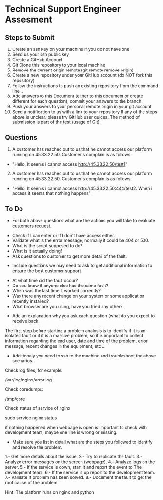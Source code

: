 # Technical Support Engineer Assesment
## Steps to Submit
1. Create an ssh key on your machine if you do not have one
1. Send us your ssh public key
1. Create a GitHub Account
1. Git Clone this repository to your local machine
1. Remove the current origin remote (git remote remove origin)
1. Create a new repository under your GitHub account (do NOT fork this repository)
1. Follow the instructions to push an existing repository from the command line...
1. Add answers to this Document (either to this document or create different for each question), commit your answers to the branch
1. Push your answers to your personal remote origin in your git account
1. Send a notification to us with a link to your repository
If any of the steps above is unclear, please try GitHub user guides.
The method of submission is part of the test (usage of Git)

## Questions
1. A customer has reached out to us that he cannot access our platform running on 45.33.22.50. Customer's complain is as follows:
- "Hello, It seems i cannot access http://45.33.22.50/test1"

2. A customer has reached out to us that he cannot access our platform running on 45.33.22.50. Customer's complain is as follows:
- "Hello, It seems i cannot access http://45.33.22.50:444/test2. When i access it seems that nothing happens"

## To Do
- For both above questions what are the actions you will take to evaluate customers request.

* Check if I can enter or if I don't have access either.
* Validate what is the error message, normally it could be 404 or 500.
* What is the script supposed to do?
* What is it actually doing?
* Ask questions to customer to get more detail of the fault.

- Include questions we may need to ask to get additional information to ensure the best customer support.

* At what time did the fault occur?
* Do you know if anyone else has the same fault?
* When was the last time it worked correctly?
* Was there any recent change on your system or some application recently installed?
* What browser are you using, have you tried any other? 






- Add an explanation why you ask each question (what do you expect to receive back.

The first step before starting a problem analysis is to identify if it is an isolated fault or if it is a massive problem, so it is important to collect information regarding the end user, date and time of the problem, error message, recent changes in the equipment, etc ... 

- Additionaly you need to ssh to the machine and troubleshoot the above scenarios.

Check log files, for example:

/var/log/nginx/error.log

Check coredumps:

/tmp/core

Check status of service of nginx

sudo service nginx status

if nothing happened when webpage is open is important to check with development team, maybe one line is wrong or missing.




- Make sure you list in detail what are the steps you followed to identify and resolve the problem.

1.- Get more details about the issue.
2.- Try to replicate the fault.
3.- Analyze error messages on the screen (webpage).
4.- Analyze logs on the server.
5.- If the service is down, start it and report the event to 
    The development team.
6.- If the service is up report to the development team.
7.- Validate if problem has been solved.
8.- Document the fault to get the root cause of the problem


Hint: The platform runs on nginx and python
